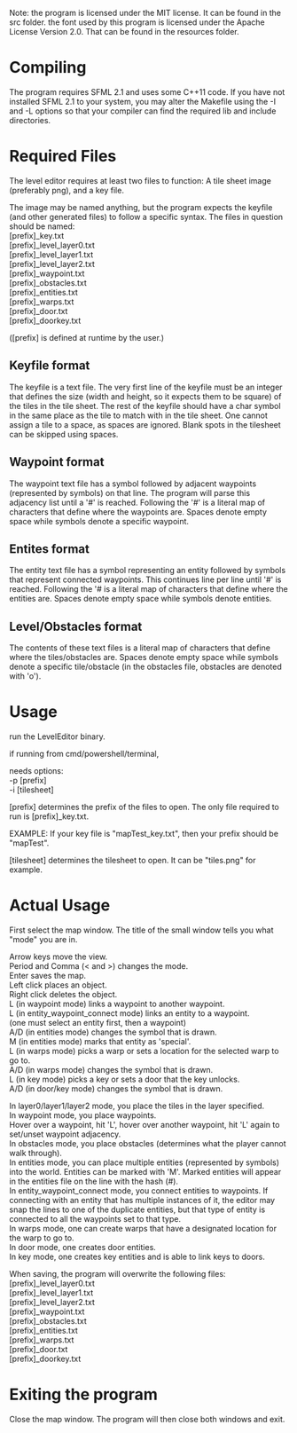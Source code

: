 Note: the program is licensed under the MIT license. It can
be found in the src folder. the font used by this program is licensed
under the Apache License Version 2.0. That can be found in the resources
folder.

# Compiling

The program requires SFML 2.1 and uses some C++11 code.
If you have not installed SFML 2.1 to your system, you may alter the
Makefile using the -I and -L options so that your compiler can find
the required lib and include directories.

# Required Files

The level editor requires at least two files to function:
A tile sheet image (preferably png), and a key file.

The image may be named anything, but the program expects the keyfile (and
other generated files) to follow a specific syntax.
The files in question should be named:  
\[prefix\]\_key.txt  
\[prefix\]\_level\_layer0.txt  
\[prefix\]\_level\_layer1.txt  
\[prefix\]\_level\_layer2.txt  
\[prefix\]\_waypoint.txt  
\[prefix\]\_obstacles.txt  
\[prefix\]\_entities.txt  
\[prefix\]\_warps.txt  
\[prefix\]\_door.txt  
\[prefix\]\_doorkey.txt


(\[prefix\] is defined at runtime by the user.)

## Keyfile format

The keyfile is a text file.
The very first line of the keyfile must be an integer that defines the size
(width and height, so it expects them to be square) of the tiles in the tile
sheet.
The rest of the keyfile should have a char symbol in the same place as the
tile to match with in the tile sheet. One cannot assign a tile to a space,
as spaces are ignored. Blank spots in the tilesheet can be skipped using
spaces.

## Waypoint format

The waypoint text file has a symbol followed by adjacent waypoints
(represented by symbols) on that line. The program will parse this
adjacency list until a '#' is reached. Following the '#' is a literal
map of characters that define where the waypoints are. Spaces denote
empty space while symbols denote a specific waypoint.

## Entites format

The entity text file has a symbol representing an entity followed by symbols
that represent connected waypoints. This continues line per line until '#'
is reached. Following the '# is a literal map of characters that define where
the entities are. Spaces denote empty space while symbols denote entities.

## Level/Obstacles format

The contents of these text files is a literal map of characters that define
where the tiles/obstacles are. Spaces denote empty space while symbols denote
a specific tile/obstacle (in the obstacles file, obstacles are denoted with
'o').

# Usage

run the LevelEditor binary.

if running from cmd/powershell/terminal,

needs options:  
-p \[prefix\]  
-i \[tilesheet\]

\[prefix\] determines the prefix of the files to open.
The only file required to run is \[prefix\]\_key.txt.

EXAMPLE: If your key file is "mapTest_key.txt",
then your prefix should be "mapTest".

\[tilesheet\] determines the tilesheet to open.
It can be "tiles.png" for example.

# Actual Usage

First select the map window.
The title of the small window tells you what "mode" you are in.

Arrow keys move the view.  
Period and Comma (< and >) changes the mode.  
Enter saves the map.  
Left click places an object.  
Right click deletes the object.  
L (in waypoint mode) links a waypoint to another waypoint.  
L (in entity\_waypoint\_connect mode) links an entity to a waypoint.  
(one must select an entity first, then a waypoint)  
A/D (in entities mode) changes the symbol that is drawn.  
M (in entities mode) marks that entity as 'special'.  
L (in warps mode) picks a warp or sets a location for the selected warp to go to.  
A/D (in warps mode) changes the symbol that is drawn.  
L (in key mode) picks a key or sets a door that the key unlocks.  
A/D (in door/key mode) changes the symbol that is drawn.


In layer0/layer1/layer2 mode, you place the tiles in the layer specified.  
In waypoint mode, you place waypoints.  
Hover over a waypoint, hit 'L', hover over another waypoint, hit 'L' again to set/unset waypoint adjacency.  
In obstacles mode, you place obstacles (determines what the player cannot walk through).  
In entities mode, you can place multiple entities (represented by symbols) into the world.
Entities can be marked with 'M'. Marked entities will appear in the entities file on the line with
the hash (#).  
In entity\_waypoint\_connect mode, you connect entities to waypoints. If connecting with an entity
that has multiple instances of it, the editor may snap the lines to one of the duplicate entities,
but that type of entity is connected to all the waypoints set to that type.  
In warps mode, one can create warps that have a designated location for the warp to go to.  
In door mode, one creates door entities.  
In key mode, one creates key entities and is able to link keys to doors.

When saving, the program will overwrite the following files:  
\[prefix\]\_level\_layer0.txt  
\[prefix\]\_level\_layer1.txt  
\[prefix\]\_level\_layer2.txt  
\[prefix\]\_waypoint.txt  
\[prefix\]\_obstacles.txt  
\[prefix\]\_entities.txt  
\[prefix\]\_warps.txt  
\[prefix\]\_door.txt  
\[prefix\]\_doorkey.txt


# Exiting the program

Close the map window. The program will then close both windows and exit.
